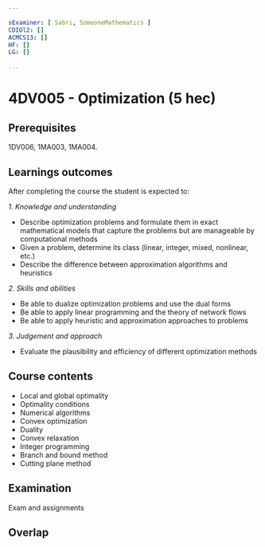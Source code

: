 ```yaml
---

sExaminer: [ Sabri, SomeoneMathematics ]
CDIOl2: []
ACMCS13: []
HF: []
LG: []

...
```


# 4DV005 - Optimization (5 hec)

## Prerequisites

1DV006, 1MA003, 1MA004.

## Learnings outcomes

After completing the course the student is expected to:

*1. Knowledge and understanding*

- Describe optimization problems and formulate them in exact mathematical models that capture the problems but are manageable by computational methods
- Given a problem, determine its class (linear, integer, mixed, nonlinear, etc.)
- Describe the difference between approximation algorithms and heuristics

*2.	Skills and abilities*

- Be able to dualize optimization problems and use the dual forms
- Be able to apply linear programming and the theory of network flows
- Be able to apply heuristic and approximation approaches to problems

*3.	Judgement and approach*

- Evaluate the plausibility and efficiency of different optimization methods

## Course contents

- Local and global optimality
- Optimality conditions
- Numerical algorithms
- Convex optimization
- Duality
- Convex relaxation
- Integer programming
- Branch and bound method
- Cutting plane method

## Examination

Exam and assignments

## Overlap
